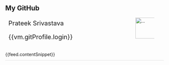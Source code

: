 <section class="section" style="margin-bottom: 30px;">
                <div class="section-inner">
                    <h2 class="heading">My GitHub</h2>
                    <div class="panel panel-default">
                        <div class="panel-heading">
                            <div style="display:inline; padding: 9px 0 0; width: 35px; height: 35px;color: #495961;"><i class="fa fa-github fa-3x"></i></div>
                            <div style="display: inline-block;margin: 0 auto;padding: 6px 10px 5px;color:#495961;font-size: 20px;"> <a class="" ng-href="{{vm.gitProfile.html_url}}" target="_blank">Prateek Srivastava</a>
                                <p>
                                    <a class="" ng-href="{{vm.gitProfile.html_url}}" target="_blank">{{vm.gitProfile.login}}</a>
                                </p>
                            </div>
                            <div style="display: inline;float: right;margin-right: 10px; padding-right: 20px;">
                                <a class="" href="https://github.com/caseyscarborough" target="_blank">
                                    <img style="max-width: 60px;height: 67px;" ng-src="{{vm.gitProfile.avatar_url}}" alt="..." class="img-thumbnail">
                                </a>
                            </div>
                        </div>
                        <div class="panel-body tab-pane" >
                            <div style="clear: both;padding: 10px 0;width: 100%;border-bottom: 1px solid #ddd;" ng-repeat="feed in vm.gitFeeds">
                                <!-- <div class="gha-activity-icon"><span><i class="fa fa-circle-o"></i></span></div> -->
                                <div><span><i class="fa fa-circle-o"></i></span>
                                    <a class="" ng-href="{{feed.link}}" target="_blank">{{feed.contentSnippet}}</a>
                                </div>
                            </div>
                        </div>
                    </div>
                </div>
            </section>